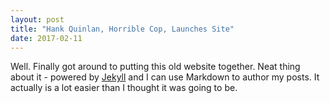 ```yaml
---
layout: post
title: "Hank Quinlan, Horrible Cop, Launches Site"
date: 2017-02-11
---
```


Well. Finally got around to putting this old website together. Neat thing about it - powered by [Jekyll](http://jekyllrb.com) and I can use Markdown to author my posts. It actually is a lot easier than I thought it was going to be.
